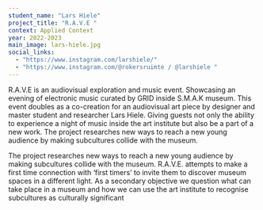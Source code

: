```yaml
---
student_name: "Lars Hiele"
project_title: "R.A.V.E "
context: Applied Context
year: 2022-2023
main_image: lars-hiele.jpg
social_links:
  - "https://www.instagram.com/larshiele/"
  - "https://www.instagram.com/@rokersruimte / @larshiele "
---
```

R.A.V.E is an audiovisual exploration and music event. Showcasing an evening of electronic music curated by GRID inside S.M.A.K museum. This event doubles as a co-creation for an audiovisual art piece by designer and master student and researcher Lars Hiele. Giving guests not only the ability to experience a night of music inside the art institute but also be a part of a new work. The project researches new ways to reach a new young audience by making subcultures collide with the museum. 

The project researches new ways to reach a new young audience by making subcultures collide with the museum. R.A.V.E. attempts to make a first time connection with ‘first timers’ to invite them to discover museum spaces in a different light. As a secondary objective we question what can take place in a museum and how we can use the art institute to recognise subcultures as culturally significant